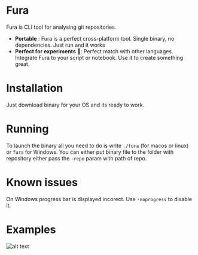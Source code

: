 # Fura
Fura is CLI tool for analysing git repositories.

 - **Portable** : Fura is a perfect cross-platform tool. Single binary, no dependencies.  Just run and it works
 - **Perfect for experiments** 🔬: Perfect match with other languages. Integrate Fura to your script or notebook. Use it to create something great.


# Installation
Just download binary for your OS and its ready to work. 

# Running
To launch the binary all you need to do is write `./fura` (for macos or linux) or `fura` for Windows. You can either put binary file to the folder with repository either pass the `-repo` param with path of repo. 

# Known issues 
On Windows progress bar is displayed incorect. Use `-noprogress` to disable it. 

# Examples

![alt text](https://github.com/cali4888/fura/blob/master/process_view.jpg)
